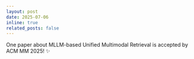 ```yaml
---
layout: post
date: 2025-07-06
inline: true
related_posts: false
---
```


One paper about MLLM-based Unified Multimodal Retrieval is accepted by ACM MM 2025! :sparkles:
